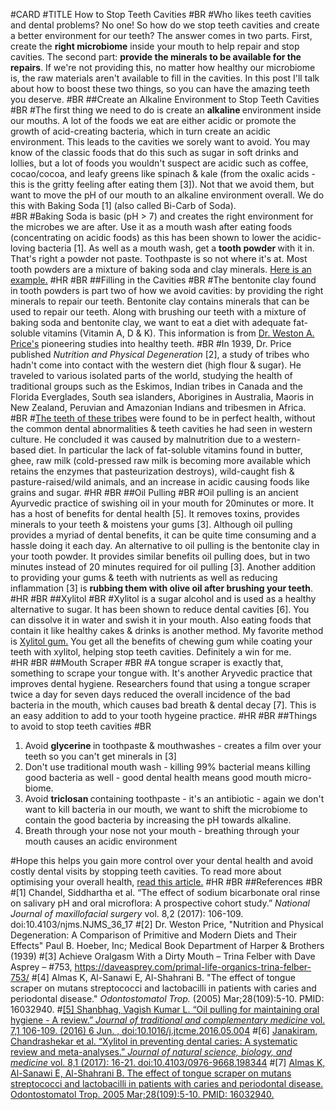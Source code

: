 #CARD
#TITLE How to Stop Teeth Cavities
#BR
#Who likes teeth cavities and dental problems? No one! So how do we stop teeth cavities and create a better environment for our teeth?  The answer comes in two parts. First, create the <strong>right microbiome</strong> inside your mouth to help repair and stop cavities. The second part: <strong>provide the minerals to be available for the repairs</strong>.   If we're not providing this, no matter how healthy our microbiome is, the raw materials aren't available to fill in the cavities.  In this post I'll talk about how to boost these two things, so you can have the amazing teeth you deserve.
#BR
##Create an Alkaline Environment to Stop Teeth Cavities
#BR
#The first thing we need to do is create an <strong>alkaline </strong>environment inside our mouths.  A lot of the foods we eat are either acidic or promote the growth of acid-creating bacteria, which in turn create an acidic environment. This leads to the cavities we sorely want to avoid.   You may know of the classic foods that do this such as sugar in soft drinks and lollies, but a lot of foods you wouldn't suspect are acidic such as coffee, cocao/cocoa, and leafy greens like spinach &amp; kale (from the oxalic acids - this is the gritty feeling after eating them [3]).  Not that we avoid them, but want to move the pH of our mouth to an alkaline environment overall.  We do this with Baking Soda [1] (also called Bi-Carb of Soda).   
#BR
#Baking Soda is basic (pH &gt; 7) and creates the right environment for the microbes we are after.  Use it as a mouth wash after eating foods (concentrating on acidic foods) as this has been shown to lower the acidic-loving bacteria [1].  As well as a mouth wash, get a <strong>tooth powder </strong>with it in. That's right a powder not paste. Toothpaste is so not where it's at. Most tooth powders are a mixture of baking soda and clay minerals. <a href="https://au.iherb.com/pr/Primal-Life-Organics-Dirty-Mouth-Toothpowder-Black-Spearmint-1-oz-28-g/87078">Here is an example.</a>
#HR
#BR
##Filling in the Cavities
#BR
#The bentonite clay found in tooth powders is part two of how we avoid cavities: by providing the right minerals to repair our teeth. Bentonite clay contains minerals that can be used to repair our teeth.  Along with brushing our teeth with a mixture of baking soda and bentonite clay, we want to eat a diet with adequate fat-soluble vitamins (Vitamin A, D &amp; K). This information is from <a href="https://en.wikipedia.org/wiki/Weston_A._Price">Dr. Weston A. Price's</a> pioneering studies into healthy teeth. 
#BR
#In 1939, Dr. Price published&nbsp;<em>Nutrition and Physical Degeneration</em> [2], a study of tribes who hadn't come into contact with the western diet (high flour &amp; sugar).  He traveled to various isolated parts of the world, studying the health of traditional groups such as the Eskimos, Indian tribes in Canada and the Florida Everglades, South sea islanders, Aborigines in Australia, Maoris in New Zealand, Peruvian and Amazonian Indians and tribesmen in Africa.   
#BR
#<a href="https://www.google.com/search?q=weston+price+teeth+photos&amp;rlz=1C1CHBF_en-GBAU908AU908&amp;sxsrf=ALeKk03ueRveOnKfPgNoqZr6ATj0WlR9fw:1606377460281&amp;source=lnms&amp;tbm=isch&amp;sa=X&amp;ved=2ahUKEwjJtZSv3p_tAhXBgeYKHVqiDYAQ_AUoAXoECAQQAw&amp;biw=1536&amp;bih=722" target="_blank" rel="noreferrer noopener">The teeth of these tribes</a> were found to be in perfect health, without the common dental abnormalities &amp; teeth cavities he had seen in western culture.  He concluded it was caused by malnutrition due to a western-based diet. In particular the lack of fat-soluble vitamins found in butter, ghee, raw milk (cold-pressed raw milk is becoming more available which retains the enzymes that pasteurization destroys), wild-caught fish &amp; pasture-raised/wild animals, and an increase in acidic causing foods like grains and sugar. 
#HR
#BR
##Oil Pulling
#BR
#Oil pulling is an ancient Ayurvedic practice of swishing oil in your mouth for 20minutes or more.  It has a host of benefits for dental health [5]. It removes toxins, provides minerals to your teeth &amp; moistens your gums [3].  Although oil pulling provides a myriad of dental benefits, it can be quite time consuming and a hassle doing it each day.    An alternative to oil pulling is the bentonite clay in your tooth powder. It provides similar benefits oil pulling does, but in two minutes instead of 20 minutes required for oil pulling [3].  Another addition to providing your gums &amp; teeth with nutrients as well as reducing inflammation [3] is <strong>rubbing them with olive oil after brushing your teeth</strong>.  
#HR
#BR
##Xylitol
#BR
#Xylitol is a sugar alcohol and is used as a healthy alternative to sugar. It has been shown to reduce dental cavities [6].  You can dissolve it in water and swish it in your mouth. Also eating foods that contain it like healthy cakes &amp; drinks is another method. My favorite method is <a href="https://au.iherb.com/pr/Epic-Dental-Xylitol-Gum-Sugar-Free-Spearmint-50-Pieces/64333?gclid=Cj0KCQiAwf39BRCCARIsALXWETzrVK_aZYDHX0VdoAi9s3fnd4tiNGGpckRPASGGn8kF5wcyCeZZC9IaAoo-EALw_wcB&amp;gclsrc=aw.ds" target="_blank" rel="noreferrer noopener">Xylitol gum.</a> You get all the benefits of chewing gum while coating your teeth with xylitol, helping stop teeth cavities. Definitely a win for me.  
#HR
#BR
##Mouth Scraper
#BR
#A tongue scraper is exactly that, something to scrape your tongue with. It's another Aryvedic practice that improves dental hygiene.  Researchers found that using a tongue scraper twice a day for seven days reduced the overall incidence of the bad bacteria in the mouth, which causes bad breath &amp; dental decay [7]. This is an easy addition to add to your tooth hygeine practice. 
#HR
#BR
##Things to avoid to stop teeth cavities
#BR
<ol><li>Avoid <strong>glycerine </strong>in toothpaste &amp; mouthwashes - creates a film over your teeth so you can't get minerals in [3]</li><li>Don't use traditional mouth wash - killing 99% bacterial means killing good bacteria as well - good dental health means good mouth micro-biome.</li><li>Avoid <strong>triclosan </strong>containing toothpaste - it's an antibiotic - again we don't want to kill bacteria in our mouth, we want to shift the microbiome to contain the good bacteria by increasing the pH towards alkaline.</li><li>Breath through your nose not your mouth - breathing through your mouth causes an acidic environment</li></ol>
#Hope this helps you gain more control over your dental health and avoid costly dental visits by stopping teeth cavities.  To read more about optimising your overall health, <a href="https://aportable.life/how-to-stay-young/" target="_blank" rel="noreferrer noopener">read this article.</a> 
#HR
#BR
##References
#BR
#[1] Chandel, Siddhartha et al. “The effect of sodium bicarbonate oral rinse on salivary pH and oral microflora: A prospective cohort study.”&nbsp;<em>National Journal of maxillofacial surgery</em>&nbsp;vol. 8,2 (2017): 106-109. doi:10.4103/njms.NJMS_36_17
#[2] Dr. Weston Price, "Nutrition and Physical Degeneration: A Comparison of Primitive and Modern Diets and Their Effects"&nbsp;Paul B. Hoeber, Inc; Medical Book Department of Harper &amp; Brothers (1939)
#[3] Achieve Oralgasm With a Dirty Mouth – Trina Felber with Dave Asprey – #753, <a href="https://daveasprey.com/primal-life-organics-trina-felber-753/" target="_blank" rel="noreferrer noopener">https://daveasprey.com/primal-life-organics-trina-felber-753/</a>
#[4] Almas K, Al-Sanawi E, Al-Shahrani B. "The effect of tongue scraper on mutans streptococci and lactobacilli in patients with caries and periodontal disease." <em>Odontostomatol Trop.</em> (2005) Mar;28(109):5-10. PMID: 16032940.
#<a href="https://www.ncbi.nlm.nih.gov/pmc/articles/PMC5198813/" target="_blank" rel="noreferrer noopener">[5] Shanbhag, Vagish Kumar L. “Oil pulling for maintaining oral hygiene - A review.”&nbsp;<em>Journal of traditional and complementary medicine</em>&nbsp;vol. 7,1 106-109. (2016) 6 Jun. , doi:10.1016/j.jtcme.2016.05.004</a>
#[6] <a href="https://www.ncbi.nlm.nih.gov/pmc/articles/PMC5320817/" target="_blank" rel="noreferrer noopener">Janakiram, Chandrashekar et al. “Xylitol in preventing dental caries: A systematic review and meta-analyses.”&nbsp;<em>Journal of natural science, biology, and medicine</em>&nbsp;vol. 8,1 (2017): 16-21. doi:10.4103/0976-9668.198344</a>
#[7] <a href="https://pubmed.ncbi.nlm.nih.gov/16032940/" target="_blank" rel="noreferrer noopener">Almas K, Al-Sanawi E, Al-Shahrani B. The effect of tongue scraper on mutans streptococci and lactobacilli in patients with caries and periodontal disease. Odontostomatol Trop. 2005 Mar;28(109):5-10. PMID: 16032940.</a>
